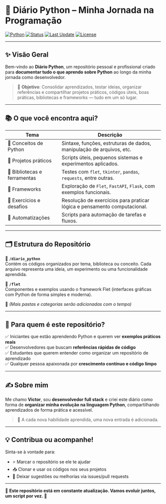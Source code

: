 # 🐍 Diário Python – Minha Jornada na Programação

[![Python](https://img.shields.io/badge/Made%20with-Python-3776AB?style=for-the-badge&logo=python&logoColor=white)](https://www.python.org/)
[![Status](https://img.shields.io/badge/Status-Em%20Desenvolvimento-yellow?style=for-the-badge)](#)
[![Last Update](https://img.shields.io/github/last-commit/duvvic/diario-python?style=for-the-badge)](https://github.com/duvvic/diario-python)
[![License](https://img.shields.io/github/license/duvvic/diario-python?style=for-the-badge)](./LICENSE)

---

## ✨ Visão Geral

Bem-vindo ao **Diário Python**, um repositório pessoal e profissional criado para **documentar tudo o que aprendo sobre Python** ao longo da minha jornada como desenvolvedor.

> 🎯 **Objetivo**: Consolidar aprendizados, testar ideias, organizar referências e compartilhar projetos práticos, códigos úteis, boas práticas, bibliotecas e frameworks — tudo em um só lugar.

---

## 📚 O que você encontra aqui?

| Tema                          | Descrição                                                                 |
|------------------------------|---------------------------------------------------------------------------|
| 🧠 Conceitos de Python        | Sintaxe, funções, estruturas de dados, manipulação de arquivos, etc.      |
| 🧪 Projetos práticos          | Scripts úteis, pequenos sistemas e experimentos aplicados.                |
| 🧰 Bibliotecas e ferramentas  | Testes com `flet`, `tkinter`, `pandas`, `requests`, entre outras.         |
| 🧱 Frameworks                 | Exploração de `Flet`, `FastAPI`, `Flask`, com exemplos funcionais.        |
| 📝 Exercícios e desafios      | Resolução de exercícios para praticar lógica e pensamento computacional.  |
| 🚀 Automatizações             | Scripts para automação de tarefas e fluxos.                              |

---

## 🗂 Estrutura do Repositório

📁 **`/diario_python`**  
Contém os códigos organizados por tema, biblioteca ou conceito. Cada arquivo representa uma ideia, um experimento ou uma funcionalidade aprendida.

📁 **`/flet`**  
Componentes e exemplos usando o framework Flet (interfaces gráficas com Python de forma simples e moderna).

📁 *(Mais pastas e categorias serão adicionadas com o tempo)*

---

## 🧭 Para quem é este repositório?

✅ Iniciantes que estão aprendendo Python e querem ver **exemplos práticos reais**  
✅ Desenvolvedores que buscam **referências rápidas de código**  
✅ Estudantes que querem entender como organizar um repositório de aprendizado  
✅ Qualquer pessoa apaixonada por **crescimento contínuo e código limpo**

---

## ✍️ Sobre mim

Me chamo **Victor**, sou **desenvolvedor full stack** e criei este diário como forma de **organizar minha evolução na linguagem Python**, compartilhando aprendizados de forma prática e acessível.

> 📌 A cada nova habilidade aprendida, uma nova entrada é adicionada.

---

## 💡 Contribua ou acompanhe!

Sinta-se à vontade para:
- ⭐ Marcar o repositório se ele te ajudar
- 📥 Clonar e usar os códigos nos seus projetos
- 🔎 Deixar sugestões ou melhorias via issues/pull requests

---

📌 **Este repositório está em constante atualização. Vamos evoluir juntos, um script por vez. 🚀**

